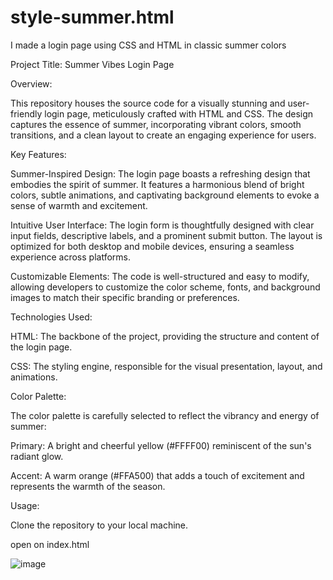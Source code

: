 # style-summer.html
I made a login page using CSS and HTML in classic summer colors

Project Title: Summer Vibes Login Page

Overview:

This repository houses the source code for a visually stunning and user-friendly login page, meticulously crafted with HTML and CSS. The design captures the essence of summer, incorporating vibrant colors, smooth transitions, and a clean layout to create an engaging experience for users.

Key Features:

Summer-Inspired Design: The login page boasts a refreshing design that embodies the spirit of summer. It features a harmonious blend of bright colors, subtle animations, and captivating background elements to evoke a sense of warmth and excitement.

Intuitive User Interface: The login form is thoughtfully designed with clear input fields, descriptive labels, and a prominent submit button. The layout is optimized for both desktop and mobile devices, ensuring a seamless experience across platforms.

Customizable Elements: The code is well-structured and easy to modify, allowing developers to customize the color scheme, fonts, and background images to match their specific branding or preferences.

Technologies Used:

HTML: The backbone of the project, providing the structure and content of the login page.

CSS: The styling engine, responsible for the visual presentation, layout, and animations.

Color Palette:

The color palette is carefully selected to reflect the vibrancy and energy of summer:

Primary: A bright and cheerful yellow (#FFFF00) reminiscent of the sun's radiant glow.

Accent: A warm orange (#FFA500) that adds a touch of excitement and represents the warmth of the season.

Usage:

Clone the repository to your local machine.

open on index.html

![image](https://github.com/user-attachments/assets/0b8af5ee-d9b3-45a8-845a-4004113e3ff4)



